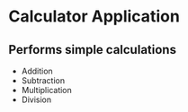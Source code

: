 # Calculator Application

## Performs simple calculations

* Addition
* Subtraction
* Multiplication
* Division
